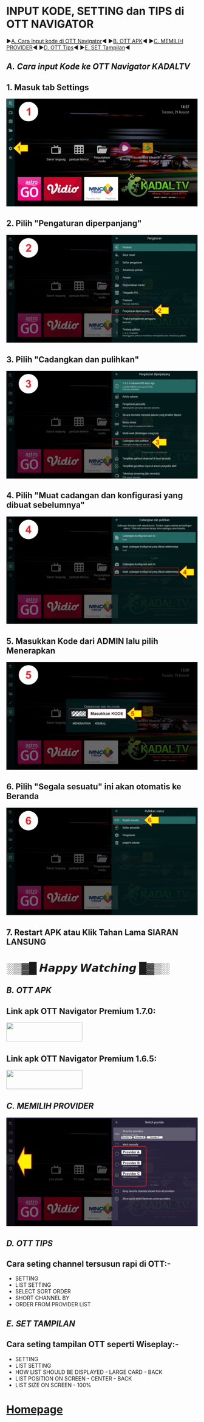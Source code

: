 
# INPUT KODE, SETTING dan TIPS di OTT NAVIGATOR 

▶️[A. Cara Input kode di OTT Navigator](#a-cara-memasukkan-kode-ke-ott-navigator-kadaltv)◀️ ▶️[B. OTT APK](#b-ott-apk)◀️ ▶️[C. MEMILIH PROVIDER](#c-memilih-provider)◀️ ▶️[D. OTT Tips](#d-ott-tips)◀️ ▶️[E. SET Tampilan](#e-set-tampilan)◀️


## *A.* *Cara input Kode ke OTT Navigator KADALTV*

## 1. Masuk tab **Settings**

![Settings](https://raw.githubusercontent.com/ar135ta/alltv/main/TUTOR%20OTT/No.1.png)

## 2. Pilih **"Pengaturan diperpanjang"**

![Pengaturan diperpanjang](https://raw.githubusercontent.com/ar135ta/alltv/main/TUTOR%20OTT/No.2.png)

## 3. Pilih **"Cadangkan dan pulihkan"**

![Cadangkan dan pulihkan](https://raw.githubusercontent.com/ar135ta/alltv/main/TUTOR%20OTT/No.3.png)

## 4. Pilih "Muat cadangan dan konfigurasi yang dibuat sebelumnya"

![Muat cadangan dan konfigurasi yang dibuat sebelumnya](https://raw.githubusercontent.com/ar135ta/alltv/main/TUTOR%20OTT/No.4.png)

## 5. Masukkan Kode dari ADMIN lalu pilih Menerapkan

![Masukkan Kode dari ADMIN](https://raw.githubusercontent.com/ar135ta/alltv/main/TUTOR%20OTT/No.5.png)

## 6. Pilih **"Segala sesuatu"** ini akan otomatis ke Beranda

![Segala sesuatu](https://raw.githubusercontent.com/ar135ta/alltv/main/TUTOR%20OTT/No.6.png)

## 7. Restart APK atau Klik Tahan Lama SIARAN LANSUNG

# ░▒▓█ 𝙃𝙖𝙥𝙥𝙮 𝙒𝙖𝙩𝙘𝙝𝙞𝙣𝙜 █▓▒░

## *B.* *OTT APK*

## Link apk OTT Navigator Premium 1.7.0:

[<img src="https://www.mtctutorials.com/wp-content/uploads/2019/04/Download-button-png-GREEN-color-by-mtc-tutorials-2048x574.png" width="200" height="50">](https://bit.ly/ott175)

## Link apk OTT Navigator Premium 1.6.5:

[<img src="https://www.mtctutorials.com/wp-content/uploads/2019/04/Download-button-png-GREEN-color-by-mtc-tutorials-2048x574.png" width="200" height="50">](https://bit.ly/ott165)

## *C.* *MEMILIH PROVIDER*
![Memilih Provider](https://raw.githubusercontent.com/ar135ta/alltv/main/TUTOR%20OTT/PILIH_PROVIDER.png)

## *D.* *OTT TIPS*
## Cara seting channel tersusun rapi di OTT:-

- SETTING 
- LIST SETTING 
- SELECT SORT ORDER 
- SHORT CHANNEL BY 
- ORDER FROM PROVIDER LIST

## *E.* *SET TAMPILAN*
## Cara seting tampilan OTT seperti Wiseplay:-

- SETTING
- LIST SETTING 
- HOW LIST SHOULD BE DISPLAYED - LARGE CARD - BACK
- LIST POSITION ON SCREEN - CENTER - BACK
- LIST SIZE ON SCREEN - 100%

# [Homepage](https://ar135ta.github.io/alltv/)
